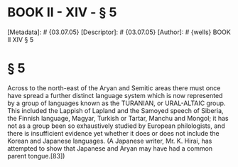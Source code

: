 # BOOK II - XIV - § 5
[Metadata]: # {03.07.05}
[Descriptor]: # {03.07.05}
[Author]: # {wells}
BOOK II
XIV
§ 5
# § 5
Across to the north-east of the Aryan and Semitic areas there must once have
spread a further distinct language system which is now represented by a group
of languages known as the TURANIAN, or URAL-ALTAIC group. This included the
Lappish of Lapland and the Samoyed speech of Siberia, the Finnish language,
Magyar, Turkish or Tartar, Manchu and Mongol; it has not as a group been so
exhaustively studied by European philologists, and there is insufficient
evidence yet whether it does or does not include the Korean and Japanese
languages. (A Japanese writer, Mr. K. Hirai, has attempted to show that
Japanese and Aryan may have had a common parent tongue.[83])

